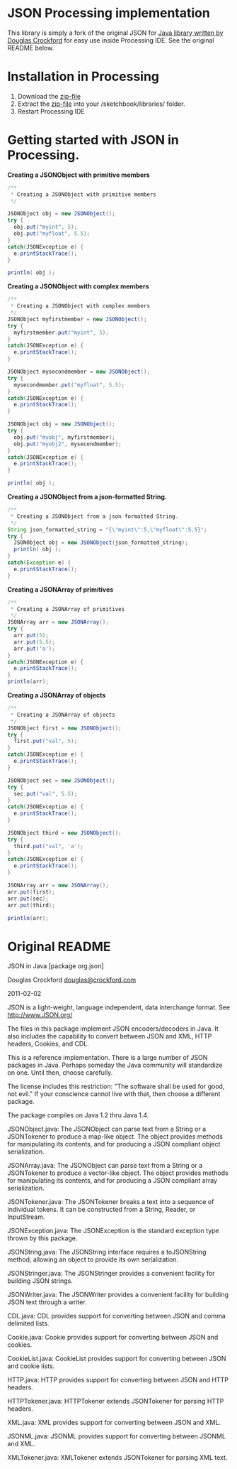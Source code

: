 # JSON Processing implementation

This library is simply a fork of the original JSON for [Java library written by Douglas Crockford](https://github.com/douglascrockford/JSON-java) for easy use inside Processing IDE. See the original README below.

# Installation in Processing

1. Download the [zip-file](https://github.com/downloads/agoransson/JSON-processing/json4processing-0.1.1.zip)
2. Extract the [zip-file](https://github.com/downloads/agoransson/JSON-processing/json4processing-0.1.1.zip) into your /sketchbook/libraries/ folder.
3. Restart Processing IDE

# Getting started with JSON in Processing.

**Creating a JSONObject with primitive members**

``` java
/**
 * Creating a JSONObject with primitive members
 */

JSONObject obj = new JSONObject();
try {
  obj.put("myint", 5);
  obj.put("myfloat", 5.5);
}
catch(JSONException e) {
  e.printStackTrace();
}

println( obj );
```

**Creating a JSONObject with complex members**

``` java
/**
 * Creating a JSONObject with complex members
 */
JSONObject myfirstmember = new JSONObject();
try {
  myfirstmember.put("myint", 5);
}
catch(JSONException e) {
  e.printStackTrace();
}

JSONObject mysecondmember = new JSONObject();
try {
  mysecondmember.put("myfloat", 5.5);
}
catch(JSONException e) {
  e.printStackTrace();
}

JSONObject obj = new JSONObject();
try {
  obj.put("myobj", myfirstmember);
  obj.put("myobj2", mysecondmember);
}
catch(JSONException e) {
  e.printStackTrace();
}

println( obj );
```

**Creating a JSONObject from a json-formatted String.**

``` java
/**
 * Creating a JSONObject from a json-formatted String.
 */
String json_formatted_string = "{\"myint\":5,\"myfloat\":5.5}";
try {
  JSONObject obj = new JSONObject(json_formatted_string);
  println( obj );
}
catch(Exception e) {
  e.printStackTrace();
}

```

**Creating a JSONArray of primitives**

``` java
/**
 * Creating a JSONArray of primitives
 */
JSONArray arr = new JSONArray();
try {
  arr.put(5);
  arr.put(5.5);
  arr.put('a');
}
catch(JSONException e) {
  e.printStackTrace();
}
println(arr);
```

**Creating a JSONArray of objects**

``` java
/**
 * Creating a JSONArray of objects
 */
JSONObject first = new JSONObject();
try {
  first.put("val", 5);
}
catch(JSONException e) {
  e.printStackTrace();
}

JSONObject sec = new JSONObject();
try {
  sec.put("val", 5.5);
}
catch(JSONException e) {
  e.printStackTrace();
}

JSONObject third = new JSONObject();
try {
  third.put("val", 'a');
}
catch(JSONException e) {
  e.printStackTrace();
}

JSONArray arr = new JSONArray();
arr.put(first);
arr.put(sec);
arr.put(third);

println(arr);
```

# Original README

JSON in Java [package org.json]

Douglas Crockford
douglas@crockford.com

2011-02-02


JSON is a light-weight, language independent, data interchange format.
See http://www.JSON.org/

The files in this package implement JSON encoders/decoders in Java. 
It also includes the capability to convert between JSON and XML, HTTP 
headers, Cookies, and CDL. 

This is a reference implementation. There is a large number of JSON packages
in Java. Perhaps someday the Java community will standardize on one. Until 
then, choose carefully.

The license includes this restriction: "The software shall be used for good, 
not evil." If your conscience cannot live with that, then choose a different
package.

The package compiles on Java 1.2 thru Java 1.4.


JSONObject.java: The JSONObject can parse text from a String or a JSONTokener
to produce a map-like object. The object provides methods for manipulating its
contents, and for producing a JSON compliant object serialization.

JSONArray.java: The JSONObject can parse text from a String or a JSONTokener
to produce a vector-like object. The object provides methods for manipulating 
its contents, and for producing a JSON compliant array serialization.

JSONTokener.java: The JSONTokener breaks a text into a sequence of individual
tokens. It can be constructed from a String, Reader, or InputStream.

JSONException.java: The JSONException is the standard exception type thrown
by this package.


JSONString.java: The JSONString interface requires a toJSONString method, 
allowing an object to provide its own serialization.

JSONStringer.java: The JSONStringer provides a convenient facility for 
building JSON strings.

JSONWriter.java: The JSONWriter provides a convenient facility for building 
JSON text through a writer.
 

CDL.java: CDL provides support for converting between JSON and comma
delimited lists.

Cookie.java: Cookie provides support for converting between JSON and cookies.

CookieList.java: CookieList provides support for converting between JSON and
cookie lists.

HTTP.java: HTTP provides support for converting between JSON and HTTP headers.

HTTPTokener.java: HTTPTokener extends JSONTokener for parsing HTTP headers.

XML.java: XML provides support for converting between JSON and XML.

JSONML.java: JSONML provides support for converting between JSONML and XML.

XMLTokener.java: XMLTokener extends JSONTokener for parsing XML text.